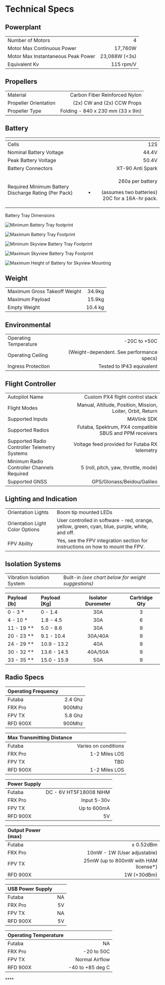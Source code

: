 # Technical Specs

## Powerplant

|  |  |
| :--- | ---: |
| Number of Motors | 4 |
| Motor Max Continuous Power | 17,760W  |
| Motor Max Instantaneous Peak Power | 23,088W  \(&lt;3s\) |
| Equivalent Kv | 115 rpm/V |

## Propellers

|  |  |
| :--- | ---: |
| Material | Carbon Fiber Reinforced Nylon |
| Propeller Orientation | \(2x\) CW and \(2x\) CCW Props |
| Propeller Type | Folding - 840 x 230 mm \(33 x 9in\) |

## Battery

<table>
  <thead>
    <tr>
      <th style="text-align:left"></th>
      <th style="text-align:right"></th>
    </tr>
  </thead>
  <tbody>
    <tr>
      <td style="text-align:left">Cells</td>
      <td style="text-align:right">12S</td>
    </tr>
    <tr>
      <td style="text-align:left">Nominal Battery Voltage</td>
      <td style="text-align:right">44.4V</td>
    </tr>
    <tr>
      <td style="text-align:left">Peak Battery Voltage</td>
      <td style="text-align:right">50.4V</td>
    </tr>
    <tr>
      <td style="text-align:left">Battery Connectors</td>
      <td style="text-align:right">XT-90 Anti Spark</td>
    </tr>
    <tr>
      <td style="text-align:left">Required Minimum Battery Discharge Rating (Per Pack)</td>
      <td style="text-align:right">
        <p>260a per battery</p>
        <ul>
          <li>(assumes two batteries) 20C for a 16A-hr pack.</li>
        </ul>
      </td>
    </tr>
  </tbody>
</table>

Battery Tray Dimensions

![Minimum Battery Tray footprint](../../../.gitbook/assets/alta-x-battery-footprints-google-slides-google-chrome-2019-12-17-15.57.56.png)

![Maximum Battery Tray Footprint](../../../.gitbook/assets/alta-x-battery-footprints-google-slides-google-5.png)

![Minimum Skyview Battery Tray Footprint](../../../.gitbook/assets/alta-x-battery-footprints-google-slides-google-7.png)

![Maximum Skyview Battery Tray Footprint](../../../.gitbook/assets/alta-x-battery-footprints-google-slides-google-9.png)

![Maximum Height of Battery for Skyview Mounting](../../../.gitbook/assets/alta-x-battery-footprints-google-slides-google-12.png)

## Weight

|  |  |
| :--- | ---: |
| Maximum Gross Takeoff Weight | 34.9kg |
| Maximum Payload | 15.9kg |
| Empty Weight | 10.4 kg |

## Environmental

|  |  |
| :--- | ---: |
| Operating Temperature | -20C to +50C |
| Operating Ceiling | \(Weight-dependent. See performance specs\) |
| Ingress Protection | Tested to IP43 equivalent |

## Flight Controller

|  |  |
| :--- | ---: |
| Autopilot Name | Custom PX4 flight control stack |
| Flight Modes | Manual, Altitude, Position, Mission, Loiter, Orbit, Return |
| Supported Inputs | MAVlink SDK |
| Supported Radios | Futaba, Spektrum, PX4 compatible SBUS and PPM receivers |
| Supported Radio Controller Telemetry Systems | Voltage feed provided for Futaba RX telemetry |
| Minimum Radio Controller Channels Required | 5 \(roll, pitch, yaw, throttle, mode\) |
| Supported GNSS | GPS/Glonass/Beidou/Galileo |

## Lighting and Indication

|  |  |
| :--- | :--- |
| Orientation Lights | Boom tip mounted LEDs |
| Orientation Light Color Options | User controlled in software - red, orange, yellow, green, cyan, blue, purple, white, and off. |
| FPV Ability | Yes, see the FPV integration section for instructions on how to mount the FPV. |

## Isolation Systems

|  |  |
| :--- | :--- |
| Vibration Isolation System | Built-in _\(see chart below for weight suggestions\)_ |

| Payload \[lb\] | Payload \[Kg\] | Isolator Durometer | Cartridge Qty |
| :--- | :--- | :---: | :---: |
| 0 - 3 \* | 0 - 1.4 | 30A | 3 |
| 4 - 10 \* | 1.8 - 4.5 | 30A | 6 |
| 11 - 19 \*\* | 5.0 - 8.6 | 30A | 9 |
| 20 - 23 \*\* | 9.1 - 10.4 | 30A/40A | 9 |
| 24 - 29 \*\* | 10.9 - 13.2 | 40A | 9 |
| 30 - 32 \*\* | 13.6 - 14.5 | 40A/50A | 9 |
| 33 - 35 \*\* | 15.0 - 15.9 | 50A | 9 |

## **Radio Specs**

| Operating Frequency |  |
| :--- | ---: |
| Futaba  | 2.4 Ghz |
| FRX Pro  | 900Mhz |
| FPV TX | 5.8 Ghz |
| RFD 900X | 900Mhz |

| Max Transmitting Distance |  |
| :--- | ---: |
| Futaba | Varies on conditions |
| FRX Pro | 1-2 Miles LOS |
| FPV TX | TBD |
| RFD 900X | 1-2 Miles LOS |

| Power Supply |  |
| :--- | ---: |
| Futaba | DC - 6V HT5F18008 NIHM |
| FRX Pro | Input 5-30v |
| FPV TX | Up to 600mA |
| RFD 900X | 5V |

| Output Power \(max\) |  |
| :--- | ---: |
| Futaba | ± 0.52dBm |
| FRX Pro | 10mW - 1W \(User adjustable\) |
| FPV TX | 25mW \(up to 800mW with HAM license\*\) |
| RFD 900X | 1W \(+30dBm\) |

| USB Power Supply |  |
| :--- | ---: |
| Futaba | NA |
| FRX Pro | 5V |
| FPV TX | NA |
| RFD 900X | 5V |

| Operating Temperature |  |
| :--- | ---: |
| Futaba | NA |
| FRX Pro | -20 to 50C |
| FPV TX | Normal Airflow |
| RFD 900X | -40 to +85 deg C |

\*\*\*\*

